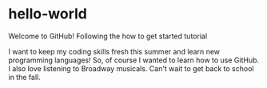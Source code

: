 # hello-world
Welcome to GitHub! Following the how to get started tutorial

I want to keep my coding skills fresh this summer and learn new programming languages!
So, of course I wanted to learn how to use GitHub.
I also love listening to Broadway musicals.
Can't wait to get back to school in the fall.
